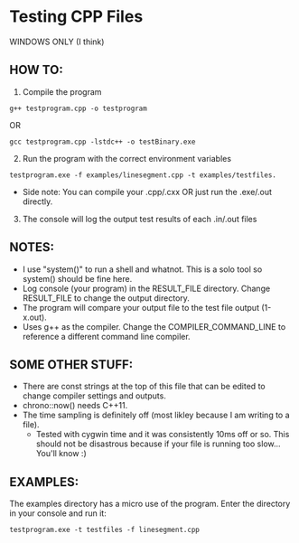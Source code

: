 # Testing CPP Files
WINDOWS ONLY (I think)

## HOW TO:
1) Compile the program
```console 
g++ testprogram.cpp -o testprogram
```
OR 
```console
gcc testprogram.cpp -lstdc++ -o testBinary.exe
```
2) Run the program with the correct environment variables
```console 
testprogram.exe -f examples/linesegment.cpp -t examples/testfiles.
```
   - Side note: You can compile your .cpp/.cxx OR just run the .exe/.out directly.
3) The console will log the output test results of each .in/.out files

## NOTES:
- I use "system()" to run a shell and whatnot. This is a solo tool so system() should be fine here.
- Log console (your program) in the RESULT_FILE directory. Change RESULT_FILE to change the output directory.
- The program will compare your output file to the test file output (1-x.out).
- Uses g++ as the compiler. Change the COMPILER_COMMAND_LINE to reference a different command line compiler.

## SOME OTHER STUFF:
- There are const strings at the top of this file that can be edited to change compiler settings and outputs.
- chrono::now() needs C++11.
- The time sampling is definitely off (most likley because I am writing to a file).
   - Tested with cygwin time and it was consistently 10ms off or so. This should not be disastrous because if your file is running too slow... You'll know :)

## EXAMPLES:
The examples directory has a micro use of the program. Enter the directory in your console and run it:
```console
testprogram.exe -t testfiles -f linesegment.cpp
```